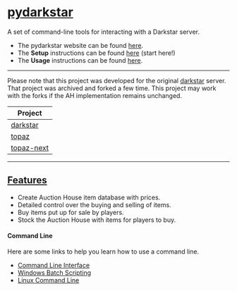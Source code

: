 # [pydarkstar][ghWeb]

A set of command-line tools for interacting with a Darkstar server.

* The pydarkstar website can be found [here][ghWeb].
* The **Setup** instructions can be found [here][ghSet] (start here!)
* The **Usage** instructions can be found [here][ghUse].

---

Please note that this project was developed for the original [darkstar][DARKS] server.
That project was archived and forked a few time.
This project may work with the forks if the AH implementation remains unchanged.

| Project             |
|---------------------|
| [darkstar][DARKS]   |
| [topaz][TOPAZ]      |
| [topaz-next][TNEXT] |

---

## [Features][ghWeb]

* Create Auction House item database with prices.
* Detailed control over the buying and selling of items.
* Buy items put up for sale by players.
* Stock the Auction House with items for players to buy.

#### Command Line

Here are some links to help you learn how to use a command line.

* [Command Line Interface][clAll]
* [Windows Batch Scripting][clWin]
* [Linux Command Line][clLin]

[clAll]: https://en.wikipedia.org/wiki/Command-line_interface
[clWin]: https://en.wikibooks.org/wiki/Windows_Batch_Scripting
[clLin]: https://en.wikibooks.org/wiki/Linux_For_Newbies/Command_Line
[ghWeb]: http://adamgagorik.github.io/pydarkstar
[ghSet]: http://adamgagorik.github.io/pydarkstar/generated/setup.html
[ghUse]: http://adamgagorik.github.io/pydarkstar/generated/usage.html
[DARKS]: https://github.com/DarkstarProject/darkstar
[TOPAZ]: https://github.com/project-topaz/topaz
[TNEXT]: https://github.com/topaz-next/topaz
